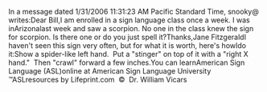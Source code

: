 In a message dated 1/31/2006 11:31:23 AM Pacific Standard Time, snooky@ 
	writes:Dear Bill,I am enrolled in a sign language class once a week. I was inArizonalast week and saw 
		a scorpion. No one in the class knew the sign for scorpion. Is there one 
		or do you just spell it?Thanks,Jane FitzgeraldI haven't seen this sign very often, but for what it is worth, here's howIdo it:Show a spider-like left hand.  Put a "stinger" on top of it with a 
	"right X hand."  Then "crawl" forward a few inches.You can learnAmerican Sign Language (ASL)online at American Sign Language University ™ASLresources by Lifeprint.com  ©  Dr. William Vicars
